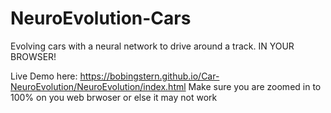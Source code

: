# NeuroEvolution-Cars
Evolving cars with a neural network to drive around a track. IN YOUR BROWSER!

Live Demo here: https://bobingstern.github.io/Car-NeuroEvolution/NeuroEvolution/index.html
Make sure you are zoomed in to 100% on you web brwoser or else it may not work
